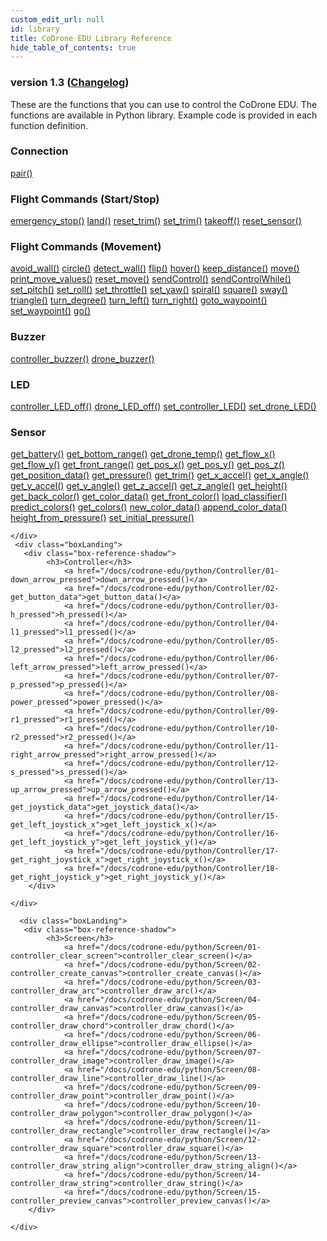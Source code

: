 ```yaml
---
custom_edit_url: null
id: library
title: CoDrone EDU Library Reference
hide_table_of_contents: true
---
```


<h3 class="homeDocLandingVersion">version 1.3 (<a class="orange-link" href="/docs/codrone-edu/python/changelog">Changelog</a>)</h3>
These are the functions that you can use to control the CoDrone EDU. The functions are available in Python library. Example code is provided in each function definition.

<div class="boxLanding">
  <div class="parentContainer">
  <div class="box-reference-shadow">
  <h3>Connection</h3>
    <a href="/docs/codrone-edu/python/Connection/01-pair">pair()</a>
    <br />
   </div>
    <div class="box-reference-shadow margin-top-30"> 
        <h3>Flight Commands (Start/Stop)</h3>
            <a href="/docs/codrone-edu/python/Flight-Commands-Start-Stop/01-emergency_stop">emergency_stop()</a>
            <a href="/docs/codrone-edu/python/Flight-Commands-Start-Stop/02-land">land()</a>
            <a href="/docs/codrone-edu/python/Flight-Commands-Start-Stop/03-reset_trim/">reset_trim()</a>
            <a href="/docs/codrone-edu/python/Flight-Commands-Start-Stop/04-set_trim">set_trim()</a>
            <a href="/docs/codrone-edu/python/Flight-Commands-Start-Stop/05-take_off">takeoff()</a>
            <a href="/docs/codrone-edu/python/Flight-Commands-Start-Stop/06-reset-sensor">reset_sensor()</a>
    </div>
    <div class="box-reference-shadow margin-top-30"> 
        <h3>Flight Commands (Movement)</h3>
        <a href="/docs/codrone-edu/python/Flight-Commands-Movement/01-avoid_wall">avoid_wall()</a>
        <a href="/docs/codrone-edu/python/Flight-Commands-Movement/02-circle">circle()</a>
        <a href="/docs/codrone-edu/python/Flight-Commands-Movement/03-detect_wall">detect_wall()</a>
        <a href="/docs/codrone-edu/python/Flight-Commands-Movement/04-flip">flip()</a>
        <a href="/docs/codrone-edu/python/Flight-Commands-Movement/05-hover">hover()</a>
        <a href="/docs/codrone-edu/python/Flight-Commands-Movement/06-keep_distance">keep_distance()</a>
        <a href="/docs/codrone-edu/python/Flight-Commands-Movement/07-move">move()</a>
        <a href="/docs/codrone-edu/python/Flight-Commands-Movement/08-print_move_values">print_move_values()</a>  
        <a href="/docs/codrone-edu/python/Flight-Commands-Movement/09-reset_move">reset_move()</a>
        <a href="/docs/codrone-edu/python/Flight-Commands-Movement/10-sendControl">sendControl()</a>
        <a href="/docs/codrone-edu/python/Flight-Commands-Movement/11-sendControlWhile">sendControlWhile()</a>
        <a href="/docs/codrone-edu/python/Flight-Commands-Movement/12-set_pitch">set_pitch()</a>  
        <a href="/docs/codrone-edu/python/Flight-Commands-Movement/13-set_roll">set_roll()</a>
        <a href="/docs/codrone-edu/python/Flight-Commands-Movement/14-set_throttle">set_throttle()</a>
        <a href="/docs/codrone-edu/python/Flight-Commands-Movement/15-set_yaw">set_yaw()</a>
        <a href="/docs/codrone-edu/python/Flight-Commands-Movement/16-spiral">spiral()</a>    
        <a href="/docs/codrone-edu/python/Flight-Commands-Movement/17-square">square()</a>  
        <a href="/docs/codrone-edu/python/Flight-Commands-Movement/18-sway">sway()</a>
        <a href="/docs/codrone-edu/python/Flight-Commands-Movement/19-triangle">triangle()</a>
        <a href="/docs/codrone-edu/python/Flight-Commands-Movement/20-turn_degree">turn_degree()</a>
        <a href="/docs/codrone-edu/python/Flight-Commands-Movement/21-turn_left">turn_left()</a>  
        <a href="/docs/codrone-edu/python/Flight-Commands-Movement/22-turn_right">turn_right()</a>     
        <a href="/docs/codrone-edu/python/Flight-Commands-Movement/23-goto_waypoint">goto_waypoint()</a>
        <a href="/docs/codrone-edu/python/Flight-Commands-Movement/24-set_waypoint">set_waypoint()</a>
        <a href="/docs/codrone-edu/python/Flight-Commands-Movement/25-go">go()</a>
  </div>
    <div class="box-reference-shadow margin-top-30"> 
        <h3>Buzzer</h3>
         <a href="/docs/codrone-edu/python/Buzzer/01-controller_buzzer/">controller_buzzer()</a>
         <a href="/docs/codrone-edu/python/Buzzer/02-drone_buzzer/">drone_buzzer()</a>      
  </div>
    <div class="box-reference-shadow margin-top-30"> 
        <h3>LED</h3>
        <a href="/docs/codrone-edu/python/LED/01-controller_LED_off">controller_LED_off()</a>
        <a href="/docs/codrone-edu/python/LED/02-drone_LED_off">drone_LED_off()</a>
        <a href="/docs/codrone-edu/python/LED/03-set_controller_LED">set_controller_LED()</a>
        <a href="/docs/codrone-edu/python/LED/04-set_drone_LED">set_drone_LED()</a>
  </div>
  </div>
  <div  class="parentContainer">
    <div class="boxLanding">
       <div class="box-reference-shadow"> 
            <h3>Sensor</h3>
                <a href="/docs/codrone-edu/python/Sensors/01-get_battery">get_battery()</a>
                <a href="/docs/codrone-edu/python/Sensors/02-get_bottom_range">get_bottom_range()</a>
                <a href="/docs/codrone-edu/python/Sensors/03-get_drone_temp">get_drone_temp()</a>
                <a href="/docs/codrone-edu/python/Sensors/05-get_flow_x">get_flow_x()</a>
                <a href="/docs/codrone-edu/python/Sensors/06-get_flow_y">get_flow_y()</a>
                <a href="/docs/codrone-edu/python/Sensors/07-get_front_range">get_front_range()</a>
                <a href="/docs/codrone-edu/python/Sensors/08-get_pos_x">get_pos_x()</a>
                <a href="/docs/codrone-edu/python/Sensors/09-get_pos_y">get_pos_y()</a>
                <a href="/docs/codrone-edu/python/Sensors/10-get_pos_z">get_pos_z()</a>
                <a href="/docs/codrone-edu/python/Sensors/11-get_position_data">get_position_data()</a> 
                <a href="/docs/codrone-edu/python/Sensors/12-get_pressure">get_pressure()</a>
                <a href="/docs/codrone-edu/python/Sensors/13-get_trim">get_trim()</a>
                <a href="/docs/codrone-edu/python/Sensors/14-get_x_accel">get_x_accel()</a> 
                <a href="/docs/codrone-edu/python/Sensors/15-get_x_angle">get_x_angle()</a> 
                <a href="/docs/codrone-edu/python/Sensors/16-get_y_accel">get_y_accel()</a>   
                <a href="/docs/codrone-edu/python/Sensors/17-get_y_angle">get_y_angle()</a> 
                <a href="/docs/codrone-edu/python/Sensors/18-get_z_accel">get_z_accel()</a> 
                <a href="/docs/codrone-edu/python/Sensors/19-get_z_angle">get_z_angle()</a>
                <a href="/docs/codrone-edu/python/Sensors/20-get_height">get_height()</a>    
                <a href="/docs/codrone-edu/python/Sensors/21-get_back_color">get_back_color()</a>
                <a href="/docs/codrone-edu/python/Sensors/22-get_color_data">get_color_data()</a>
                <a href="/docs/codrone-edu/python/Sensors/23-get_front_color">get_front_color()</a>
                <a href="/docs/codrone-edu/python/Sensors/24-load_classifier">load_classifier()</a>
                <a href="/docs/codrone-edu/python/Sensors/25-predict_colors">predict_colors()</a>
                <a href="/docs/codrone-edu/python/Sensors/26-get_colors">get_colors()</a>
                <a href="/docs/codrone-edu/python/Sensors/27-new_color_data">new_color_data()</a>
                <a href="/docs/codrone-edu/python/Sensors/28-append_color_data">append_color_data()</a>
                <a href="/docs/codrone-edu/python/Sensors/29-height_from_pressure">height_from_pressure()</a>
                <a href="/docs/codrone-edu/python/Sensors/30-set_initial_pressure">set_initial_pressure()</a>
        </div>
        
    </div>
     <div class="boxLanding">
       <div class="box-reference-shadow"> 
            <h3>Controller</h3>
                <a href="/docs/codrone-edu/python/Controller/01-down_arrow_pressed">down_arrow_pressed()</a>
                <a href="/docs/codrone-edu/python/Controller/02-get_button_data">get_button_data()</a>
                <a href="/docs/codrone-edu/python/Controller/03-h_pressed">h_pressed()</a>
                <a href="/docs/codrone-edu/python/Controller/04-l1_pressed">l1_pressed()</a>
                <a href="/docs/codrone-edu/python/Controller/05-l2_pressed">l2_pressed()</a>
                <a href="/docs/codrone-edu/python/Controller/06-left_arrow_pressed">left_arrow_pressed()</a>
                <a href="/docs/codrone-edu/python/Controller/07-p_pressed">p_pressed()</a>
                <a href="/docs/codrone-edu/python/Controller/08-power_pressed">power_pressed()</a>
                <a href="/docs/codrone-edu/python/Controller/09-r1_pressed">r1_pressed()</a>
                <a href="/docs/codrone-edu/python/Controller/10-r2_pressed">r2_pressed()</a> 
                <a href="/docs/codrone-edu/python/Controller/11-right_arrow_pressed">right_arrow_pressed()</a>
                <a href="/docs/codrone-edu/python/Controller/12-s_pressed">s_pressed()</a>
                <a href="/docs/codrone-edu/python/Controller/13-up_arrow_pressed">up_arrow_pressed()</a> 
                <a href="/docs/codrone-edu/python/Controller/14-get_joystick_data">get_joystick_data()</a> 
                <a href="/docs/codrone-edu/python/Controller/15-get_left_joystick_x">get_left_joystick_x()</a>   
                <a href="/docs/codrone-edu/python/Controller/16-get_left_joystick_y">get_left_joystick_y()</a> 
                <a href="/docs/codrone-edu/python/Controller/17-get_right_joystick_x">get_right_joystick_x()</a> 
                <a href="/docs/codrone-edu/python/Controller/18-get_right_joystick_y">get_right_joystick_y()</a>
        </div>
        
    </div>
    
      <div class="boxLanding">
       <div class="box-reference-shadow"> 
            <h3>Screen</h3>
                <a href="/docs/codrone-edu/python/Screen/01-controller_clear_screen">controller_clear_screen()</a>
                <a href="/docs/codrone-edu/python/Screen/02-controller_create_canvas">controller_create_canvas()</a>
                <a href="/docs/codrone-edu/python/Screen/03-controller_draw_arc">controller_draw_arc()</a>
                <a href="/docs/codrone-edu/python/Screen/04-controller_draw_canvas">controller_draw_canvas()</a>
                <a href="/docs/codrone-edu/python/Screen/05-controller_draw_chord">controller_draw_chord()</a>
                <a href="/docs/codrone-edu/python/Screen/06-controller_draw_ellipse">controller_draw_ellipse()</a>
                <a href="/docs/codrone-edu/python/Screen/07-controller_draw_image">controller_draw_image()</a>
                <a href="/docs/codrone-edu/python/Screen/08-controller_draw_line">controller_draw_line()</a>
                <a href="/docs/codrone-edu/python/Screen/09-controller_draw_point">controller_draw_point()</a>
                <a href="/docs/codrone-edu/python/Screen/10-controller_draw_polygon">controller_draw_polygon()</a> 
                <a href="/docs/codrone-edu/python/Screen/11-controller_draw_rectangle">controller_draw_rectangle()</a>
                <a href="/docs/codrone-edu/python/Screen/12-controller_draw_square">controller_draw_square()</a>
                <a href="/docs/codrone-edu/python/Screen/13-controller_draw_string_align">controller_draw_string_align()</a> 
                <a href="/docs/codrone-edu/python/Screen/14-controller_draw_string">controller_draw_string()</a> 
                <a href="/docs/codrone-edu/python/Screen/15-controller_preview_canvas">controller_preview_canvas()</a>   
        </div>
        
    </div>
  </div>
</div>
<div class="boxLanding marginTop25">


</div>
